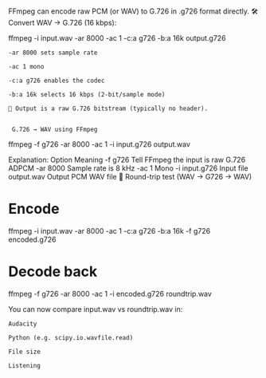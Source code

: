 FFmpeg can encode raw PCM (or WAV) to G.726 in .g726 format directly.
🛠️ Convert WAV → G.726 (16 kbps):

ffmpeg -i input.wav -ar 8000 -ac 1 -c:a g726 -b:a 16k output.g726

    -ar 8000 sets sample rate

    -ac 1 mono

    -c:a g726 enables the codec

    -b:a 16k selects 16 kbps (2-bit/sample mode)

    🔄 Output is a raw G.726 bitstream (typically no header).


     G.726 → WAV using FFmpeg

ffmpeg -f g726 -ar 8000 -ac 1 -i input.g726 output.wav

Explanation:
Option	Meaning
-f g726	Tell FFmpeg the input is raw G.726 ADPCM
-ar 8000	Sample rate is 8 kHz
-ac 1	Mono
-i input.g726	Input file
output.wav	Output PCM WAV file
🧪 Round-trip test (WAV → G726 → WAV)

# Encode
ffmpeg -i input.wav -ar 8000 -ac 1 -c:a g726 -b:a 16k -f g726 encoded.g726


# Decode back
ffmpeg -f g726 -ar 8000 -ac 1 -i encoded.g726 roundtrip.wav

You can now compare input.wav vs roundtrip.wav in:

    Audacity

    Python (e.g. scipy.io.wavfile.read)

    File size

    Listening

